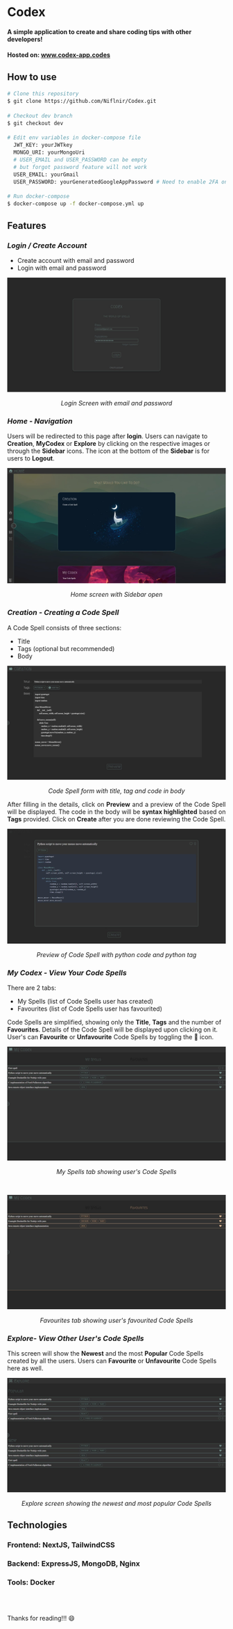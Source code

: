 # Codex

#### A simple application to create and share coding tips with other developers!

#### Hosted on: www.codex-app.codes

## How to use

```bash
# Clone this repository
$ git clone https://github.com/Niflnir/Codex.git

# Checkout dev branch
$ git checkout dev

# Edit env variables in docker-compose file
  JWT_KEY: yourJWTkey
  MONGO_URI: yourMongoUri
  # USER_EMAIL and USER_PASSWORD can be empty
  # but forgot password feature will not work
  USER_EMAIL: yourGmail
  USER_PASSWORD: yourGeneratedGoogleAppPassword # Need to enable 2FA on google account and generate an app password

# Run docker-compose
$ docker-compose up -f docker-compose.yml up
```

## Features

### _Login / Create Account_

- Create account with email and password
- Login with email and password

![Login Screen](./screenshots/LoginScreen.jpg)

<p align="center"><em>Login Screen with email and password</em></p>

### _Home - Navigation_
Users will be redirected to this page after **login**. Users can navigate to **Creation**, **MyCodex** or **Explore** by clicking on the respective images or through the **Sidebar** icons. The icon at the bottom of the **Sidebar** is for users to **Logout**.

![Home Screen](./screenshots/HomeScreen.jpg)
<p align="center"><em>Home screen with Sidebar open</em></p>

### _Creation - Creating a Code Spell_

A Code Spell consists of three sections:

- Title
- Tags (optional but recommended)
- Body

![Creation Screen](./screenshots/CreationScreen.jpg)

<p align="center"><em>Code Spell form with title, tag and code in body</em></p>

<p align="justify">After filling in the details, click on <b>Preview</b> and a preview of the Code Spell will be displayed. The code in the body will be <b>syntax highlighted</b> based on <b>Tags</b> provided. Click on <b>Create</b> after you are done reviewing the Code Spell.</p>

![Creation Preview Screen](./screenshots/CreationPreview.jpg)

<p align="center"><em>Preview of Code Spell with python code and python tag</em></p>

### _My Codex - View Your Code Spells_

There are 2 tabs:

- My Spells (list of Code Spells user has created)
- Favourites (list of Code Spells user has favourited)

Code Spells are simplified, showing only the **Title**, **Tags** and the number of **Favourites**. Details of the Code Spell will be displayed upon clicking on it. User's can **Favourite** or **Unfavourite** Code Spells by toggling the :blue_heart: icon.

![My Spells Screen](./screenshots/MySpellsScreen.jpg)

<p align="center"><em>My Spells tab showing user's Code Spells</em></p>

<br/>

![Favourites Screen](./screenshots/FavouritesScreen.jpg)

<p align="center"><em>Favourites tab showing user's favourited Code Spells</em></p>

### _Explore- View Other User's Code Spells_

This screen will show the **Newest** and the most **Popular** Code Spells created by all the users. Users can **Favourite** or **Unfavourite** Code Spells here as well.

![Explore Screen](./screenshots/ExploreScreen.jpg)
<p align="center"><em>Explore screen showing the newest and most popular Code Spells</em></p>

## Technologies
### Frontend: NextJS, TailwindCSS
### Backend: ExpressJS, MongoDB, Nginx
### Tools: Docker

<br/>
<br/> 

Thanks for reading!!! :smile:


